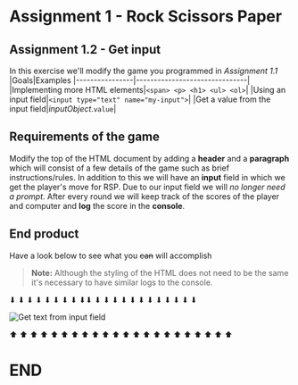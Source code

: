 # Assignment 1 - Rock Scissors Paper
## Assignment 1.2 - Get input
In this exercise we'll modify the game you programmed in *Assignment 1.1*
|Goals|Examples
|----------------|-------------------------------|
|Implementing more HTML elements|`<span> <p> <h1> <ul> <ol>`|
|Using an input field|`<input type="text" name="my-input">`|
|Get a value from the input field|*inputObject*.`value`|


## Requirements of the game
Modify the top of the HTML document by adding a **header** and a **paragraph** which will consist of a few details of the game such as brief instructions/rules. In addition to this we will have an **input** field in which we get the player's move for RSP. Due to our input field we will *no longer need a prompt*. After every round we will keep track of the scores of the player and computer and **log** the score in the **console**.




## End product
Have a look below to see what you ~~can~~ will accomplish
> **Note:** Although the styling of the HTML does not need to be the same it's necessary to have similar logs to the console.

<span>&#x2B07; &#x2B07; &#x2B07; &#x2B07; &#x2B07; &#x2B07; &#x2B07; &#x2B07; &#x2B07;&#x2B07; &#x2B07; &#x2B07; &#x2B07; &#x2B07; &#x2B07; &#x2B07; &#x2B07; &#x2B07; &#x2B07; &#x2B07; &#x2B07; &#x2B07;</span>

![Get text from input field](https://i.gyazo.com/ba1399e08ad597479245ffe37df45640.gif)

<span>&#x2B06; &#x2B06; &#x2B06; &#x2B06; &#x2B06; &#x2B06; &#x2B06; &#x2B06; &#x2B06; &#x2B06; &#x2B06; &#x2B06; &#x2B06; &#x2B06; &#x2B06; &#x2B06; &#x2B06; &#x2B06; &#x2B06; &#x2B06; &#x2B06; &#x2B06;</span>
# END	
